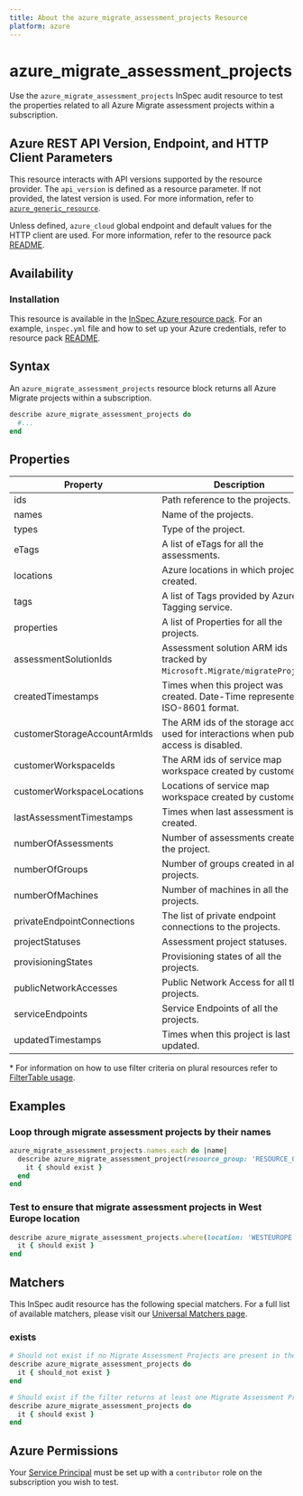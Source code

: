 ```yaml
---
title: About the azure_migrate_assessment_projects Resource
platform: azure
---
```


# azure_migrate_assessment_projects

Use the `azure_migrate_assessment_projects` InSpec audit resource to test the properties related to all Azure Migrate assessment projects within a subscription.

## Azure REST API Version, Endpoint, and HTTP Client Parameters

This resource interacts with API versions supported by the resource provider. The `api_version` is defined as a resource parameter.
If not provided, the latest version is used. For more information, refer to [`azure_generic_resource`](azure_generic_resource.md).

Unless defined, `azure_cloud` global endpoint and default values for the HTTP client are used. For more information, refer to the resource pack [README](../../README.md).

## Availability

### Installation

This resource is available in the [InSpec Azure resource pack](https://github.com/inspec/inspec-azure). For an example, `inspec.yml` file and how to set up your Azure credentials, refer to resource pack [README](../../README.md#Service-Principal).

## Syntax

An `azure_migrate_assessment_projects` resource block returns all Azure Migrate projects within a subscription.

```ruby
describe azure_migrate_assessment_projects do
  #...
end
```

## Properties

|Property                        | Description                                                            | Filter Criteria<superscript>*</superscript> |
|--------------------------------|------------------------------------------------------------------------|------------------|
| ids                            | Path reference to the projects.                                        | `id`             |
| names                          | Name of the projects.                                                  | `name`           |
| types                          | Type of the project.                                                   | `type`           |
| eTags                          | A list of eTags for all the assessments.                               | `eTag`           |
| locations                      | Azure locations in which project is created.                           | `location`       |
| tags                           | A list of Tags provided by Azure Tagging service.                      | `tags`           |
| properties                     | A list of Properties for all the projects.                             | `properties`     |
| assessmentSolutionIds          | Assessment solution ARM ids tracked by `Microsoft.Migrate/migrateProjects`.| `assessmentSolutionId`  |
| createdTimestamps              | Times when this project was created. Date-Time represented in ISO-8601 format.| `createdTimestamp`|
| customerStorageAccountArmIds   | The ARM ids of the storage account used for interactions when public access is disabled.| `customerStorageAccountArmId` |
| customerWorkspaceIds           | The ARM ids of service map workspace created by customer.              | `customerWorkspaceId` |
| customerWorkspaceLocations     | Locations of service map workspace created by customer.                | `customerWorkspaceLocation`|
| lastAssessmentTimestamps       | Times when last assessment is created.                                 | `lastAssessmentTimestamp` |
| numberOfAssessments            | Number of assessments created in the project.                          | `numberOfAssessments`|
| numberOfGroups                 | Number of groups created in all the projects.                          | `numberOfGroups`  |
| numberOfMachines               | Number of machines in all the projects.                                | `numberOfMachines`|
| privateEndpointConnections     | The list of private endpoint connections to the projects.              | `privateEndpointConnections` |
| projectStatuses                | Assessment project statuses.                                           | `projectStatus`   |
| provisioningStates             | Provisioning states of all the projects.                               | `provisioningState`|
| publicNetworkAccesses          | Public Network Access for all the projects.                            | `publicNetworkAccess`|
| serviceEndpoints               | Service Endpoints of all the projects.                                 | `serviceEndpoint` |
| updatedTimestamps              | Times when this project is last updated.                               | `updatedTimestamp`|

<superscript>*</superscript> For information on how to use filter criteria on plural resources refer to [FilterTable usage](https://github.com/inspec/inspec/blob/master/dev-docs/filtertable-usage.md).

## Examples

### Loop through migrate assessment projects by their names

```ruby
azure_migrate_assessment_projects.names.each do |name|
  describe azure_migrate_assessment_project(resource_group: 'RESOURCE_GROUP', name: name) do
    it { should exist }
  end
end
```

### Test to ensure that migrate assessment projects in West Europe location

```ruby
describe azure_migrate_assessment_projects.where(location: 'WESTEUROPE') do
  it { should exist }
end
```

## Matchers

This InSpec audit resource has the following special matchers. For a full list of available matchers, please visit our [Universal Matchers page](https://www.inspec.io/docs/reference/matchers/).

### exists

```ruby
# Should not exist if no Migrate Assessment Projects are present in the subscription
describe azure_migrate_assessment_projects do
  it { should_not exist }
end

# Should exist if the filter returns at least one Migrate Assessment Projects in the subscription
describe azure_migrate_assessment_projects do
  it { should exist }
end
```

## Azure Permissions

Your [Service Principal](https://docs.microsoft.com/en-us/azure/azure-resource-manager/resource-group-create-service-principal-portal) must be set up with a `contributor` role on the subscription you wish to test.
